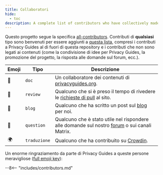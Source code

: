 ```yaml
---
title: Collaboratori
hide:
  - toc
description: A complete list of contributors who have collectively made an enormous impact on the Privacy Guides project.
---
```


<!-- Do NOT manually edit this file, please add yourself to the .all-contributorsrc file instead. See our GitHub Issues for more details -->

Questo progetto segue la specifica [all-contributors](https://github.com/all-contributors/all-contributors). Contributi di **qualsiasi** tipo sono benvenuti per essere aggiunti a [questa lista](https://github.com/privacyguides/privacyguides.org/blob/main/.all-contributorsrc), compresi i contributi a Privacy Guides al di fuori di questa repository e i contributi che non sono legati ai contenuti (come la condivisione di idee per Privacy Guides, la promozione del progetto, la risposta alle domande sul forum, ecc.).

| Emoji | Tipo         | Descrizione                                                                                                                                            |
| ----- | ------------ | ------------------------------------------------------------------------------------------------------------------------------------------------------ |
| 📖    | `doc`        | Un collaboratore dei contenuti di [privacyguides.org](https://www.privacyguides.org/it).                               |
| 👀    | `review`     | Qualcuno che si è preso il tempo di rivedere le [richieste di pull](https://github.com/privacyguides/privacyguides.org/pulls) al sito. |
| 📝    | `blog`       | Qualcuno che ha scritto un post sul [blog](https://blog.privacyguides.org) per noi.                                                    |
| 💬    | `question`   | Qualcuno che è stato utile nel rispondere alle domande sul nostro [forum](https://discuss.privacyguides.net) o sui canali Matrix.      |
| 🌍    | `traduzione` | Qualcuno che ha contribuito su [Crowdin](https://crowdin.com/project/privacyguides).                                                   |

Un enorme ringraziamento da parte di Privacy Guides a queste persone meravigliose ([full emoji key](https://allcontributors.org/docs/en/emoji-key)):

\--8<-- "includes/contributors.md"
